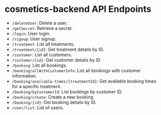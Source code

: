# cosmetics-backend API Endpoints

- `/deleteUser`: Delete a user.
- `/getSecret`: Retrieve a secret.
- `/login`: User login.
- `/signup`: User signup.
- `/treatment`: List all treatments.
- `/treatment/{id}`: Get treatment details by ID.
- `/customer`: List all customers.
- `/customer/{id}`: Get customer details by ID.
- `/booking`: List all bookings.
- `/booking/allWithCustomerInfo`: List all bookings with customer information.
- `/booking/available-times/{treatmentId}`: Get available booking times for a specific treatment.
- `/booking/byCustomerId`: List bookings by customer ID.
- `/booking/create`: Create a new booking.
- `/booking/{id}`: Get booking details by ID.
- `/user/list`: List of users.

